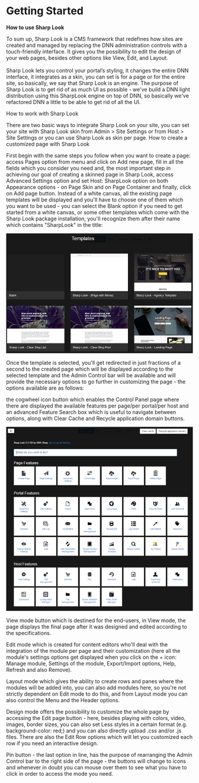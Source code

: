 # Getting Started

**How to use Sharp Look**

To sum up, Sharp Look is a CMS framework that redefines how sites are created and managed by replacing the DNN administration controls with a touch-friendly interface. It gives you the possibility to edit the design of your web pages, besides other options like View, Edit, and Layout. 
<br />
<br />
Sharp Look lets you control your portal’s styling, it changes the entire DNN interface, it integrates as a skin, you can set is for a page or for the entire site, so basically, we say that Sharp Look is an engine. The purpose of Sharp Look is to get rid of as much UI as possible - we've build a DNN light distribution using this SharpLook engine on top of DNN, so basically we've refactored DNN a little to be able to get rid of all the UI. 

How to work with Sharp Look


There are two basic ways to integrate Sharp Look on your site, you can set your site with Sharp Look skin from Admin > Site Settings or from Host > Site Settings or you can use Sharp Look as skin per page. 
How to create a customized page with Sharp Look

First begin with the same steps you follow when you want to create a page: access Pages option from menu and click on Add new page, fill in all the fields which you consider you need and, the most important step in achieving our goal of creating a skinned page in Sharp Look, access Advanced Settings option and set Host: SharpLook option on both Appearance options - on Page Skin and on Page Container and finally, click on Add page button. Instead of a white canvas, all the existing page templates will be displayed and you'll have to choose one of them which you want to be used - you can select the Blank option if you need to get started from a white canvas, or some other templates which come with the Sharp Look package installation, you'll recognize them after their name which contains "SharpLook" in the title:

![](choose.template.png)

Once the template is selected, you'll get redirected in just fractions of a second to the created page which will be displayed according to the selected template and the Admin Control bar will be available and will provide the necessary options to go further in customizing the page - the options available are as follows:

the cogwheel icon button which enables the Control Panel page where there are displayed the available features per page/per portal/per host and an advanced Feature Search box which is useful to navigate between options, along with Clear Cache and Recycle application domain buttons.

![](control.panel.png)

View mode button which is destined for the end-users, in View mode, the page displays the final page after it was designed and edited according to the specifications.

Edit mode which is created for content editors who'll deal with the integration of the module per page and their customization (here all the module's settings options get displayed when you click on the + icon: Manage module, Settings of the module, Export/Import options, Help, Refresh and also Remove).

Layout mode which gives the ability to create rows and panes where the modules will be added into, you can also add modules here, so you're not strictly dependent on Edit mode to do this, and from Layout mode you can also control the Menu and the Header options. 

Design mode offers the possibility to customize the whole page by accessing the Edit page button - here, besides playing with colors, video, images, border sizes, you can also set Less styles in a certain format (e.g. background-color: red;) and you can also directly upload .css and/or .js files. There are also the Edit Row options which will let you customized each row if you need an interactive design. 

Pin button - the last option in line, has the purpose of rearranging the Admin Control bar to the right side of the page - the buttons will change to icons and whenever in doubt you can mouse over them to see what you have to click in order to access the mode you need. 